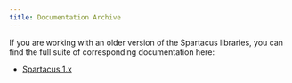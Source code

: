 ```yaml
---
title: Documentation Archive
---
```


If you are working with an older version of the Spartacus libraries, you can find the full suite of corresponding documentation here:

- [Spartacus 1.x](https://sap.github.io/spartacus-docs/1.x/)